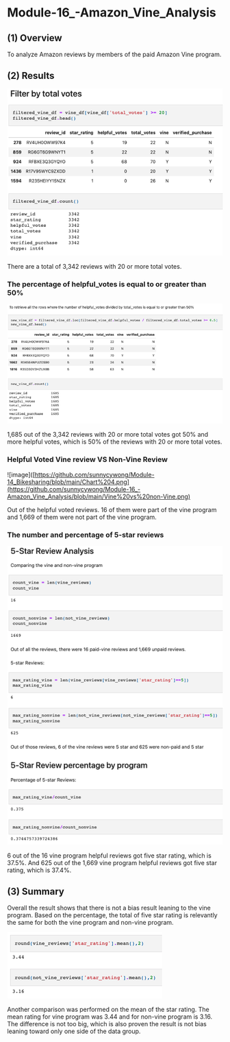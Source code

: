 # Module-16_-Amazon_Vine_Analysis

## (1) Overview 
To analyze Amazon reviews by members of the paid Amazon Vine program. 

## (2) Results                                                                     
![image](https://github.com/sunnycywong/Module-16_-Amazon_Vine_Analysis/blob/main/Total%20Votes_More%20than%2020.png)

There are a total of 3,342 reviews with 20 or more total votes. 

### The percentage of helpful_votes is equal to or greater than 50%

![image](https://github.com/sunnycywong/Module-16_-Amazon_Vine_Analysis/blob/main/Helpful%20Vote_More%20than%2050.png)

1,685 out of the 3,342 reviews with 20 or more total votes got 50% and more helpful votes, which is 50% of the reviews with 20 or more total votes. 

### Helpful Voted Vine review VS Non-Vine Review

![image]([https://github.com/sunnycywong/Module-14_Bikesharing/blob/main/Chart%204.png](https://github.com/sunnycywong/Module-16_-Amazon_Vine_Analysis/blob/main/Vine%20vs%20non-Vine.png)

Out of the helpful voted reviews. 16 of them were part of the vine program and 1,669 of them were not part of the vine program. 

### The number and percentage of 5-star reviews

![image](https://github.com/sunnycywong/Module-16_-Amazon_Vine_Analysis/blob/main/5%20star%20review.png)

6 out of the 16 vine program helpful reviews got five star rating, which is 37.5%. And 625 out of the 1,669 vine program helpful reviews got five star rating, which is 37.4%.

## (3) Summary    
Overall the result shows that there is not a bias result leaning to the vine program. Based on the percentage, the total of five star rating is relevantly the same for both the vine program and non-vine program. 

![image](https://github.com/sunnycywong/Module-16_-Amazon_Vine_Analysis/blob/main/Star%20rating%20mean.png)

Another comparison was performed on the mean of the star rating. The mean rating for vine program was 3.44 and for non-vine program is 3.16. The difference is not too big, which is also proven the result is not bias leaning toward only one side of the data group. 

